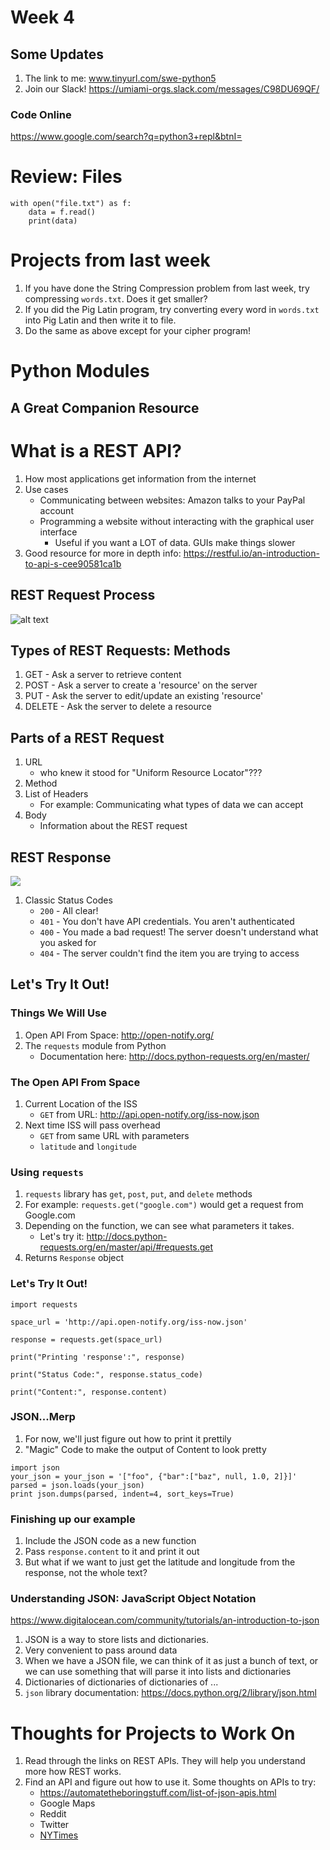 # Week 4

## Some Updates
1. The link to me: www.tinyurl.com/swe-python5
2. Join our Slack! https://umiami-orgs.slack.com/messages/C98DU69QF/

### Code Online
https://www.google.com/search?q=python3+repl&btnI=

# Review: Files
```
with open("file.txt") as f:
    data = f.read()
    print(data)
```

# Projects from last week
1. If you have done the String Compression problem from last week, try compressing `words.txt`. Does it get smaller?
2. If you did the Pig Latin program, try converting every word in `words.txt` into Pig Latin and then write it to file.
3. Do the same as above except for your cipher program!

# Python Modules 

## A Great Companion Resource

# What is a REST API?
1. How most applications get information from the internet
2. Use cases
    - Communicating between websites: Amazon talks to your PayPal account
    - Programming a website without interacting with the graphical user interface
        - Useful if you want a LOT of data. GUIs make things slower
3. Good resource for more in depth info: https://restful.io/an-introduction-to-api-s-cee90581ca1b

## REST Request Process
![alt text](https://cdn-images-1.medium.com/max/1600/0*bYF8loGdnpHklSKS.gif)

## Types of REST Requests: Methods
1. GET - Ask a server to retrieve content
2. POST - Ask a server to create a 'resource' on the server
3. PUT - Ask the server to edit/update an existing 'resource'
4. DELETE - Ask the server to delete a resource

## Parts of a REST Request
1. URL 
    - who knew it stood for "Uniform Resource Locator"???
2. Method
3. List of Headers 
    - For example: Communicating what types of data we can accept
4. Body 
    - Information about the REST request

## REST Response
![](https://cdn-images-1.medium.com/max/1600/0*EEhV9BlXgsTFnBW8.gif)
1. Classic Status Codes
    - `200` - All clear!
    - `401` - You don't have API credentials. You aren't authenticated
    - `400` - You made a bad request! The server doesn't understand what you asked for
    - `404` - The server couldn't find the item you are trying to access

## Let's Try It Out!
### Things We Will Use
1. Open API From Space: http://open-notify.org/
2. The `requests` module from Python
    - Documentation here: http://docs.python-requests.org/en/master/

### The Open API From Space 
1. Current Location of the ISS
    - `GET` from URL: http://api.open-notify.org/iss-now.json
2. Next time ISS will pass overhead
    - `GET` from same URL with parameters
    - `latitude` and `longitude`

### Using `requests`
1. `requests` library has `get`, `post`, `put`, and `delete` methods
2. For example: `requests.get("google.com")` would get a request from Google.com
3. Depending on the function, we can see what parameters it takes.
    - Let's try it: http://docs.python-requests.org/en/master/api/#requests.get
4. Returns `Response` object

### Let's Try It Out!

```
import requests

space_url = 'http://api.open-notify.org/iss-now.json'

response = requests.get(space_url)

print("Printing 'response':", response)

print("Status Code:", response.status_code)

print("Content:", response.content)

```

### JSON...Merp
1. For now, we'll just figure out how to print it prettily
2. "Magic" Code to make the output of Content to look pretty
```
import json
your_json = your_json = '["foo", {"bar":["baz", null, 1.0, 2]}]'
parsed = json.loads(your_json)
print json.dumps(parsed, indent=4, sort_keys=True)
```

### Finishing up our example
1. Include the JSON code as a new function 
2. Pass `response.content` to it and print it out
3. But what if we want to just get the latitude and longitude from the response, not the whole text?

### Understanding JSON: JavaScript Object Notation
https://www.digitalocean.com/community/tutorials/an-introduction-to-json
1. JSON is a way to store lists and dictionaries.
2. Very convenient to pass around data
3. When we have a JSON file, we can think of it as just a bunch of text, or  we can use something that will parse it into lists and dictionaries
4. Dictionaries of dictionaries of dictionaries of ...
5. `json` library documentation: https://docs.python.org/2/library/json.html

# Thoughts for Projects to Work On
1. Read through the links on REST APIs. They will help you understand more how REST works.
2. Find an API and figure out how to use it. Some thoughts on APIs to try: 
    - https://automatetheboringstuff.com/list-of-json-apis.html
    - Google Maps
    - Reddit
    - Twitter
    - [NYTimes](https://developer.nytimes.com/)

